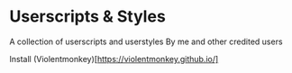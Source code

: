 # Userscripts & Styles

A collection of userscripts and userstyles
By me and other credited users

Install (Violentmonkey)[https://violentmonkey.github.io/]
